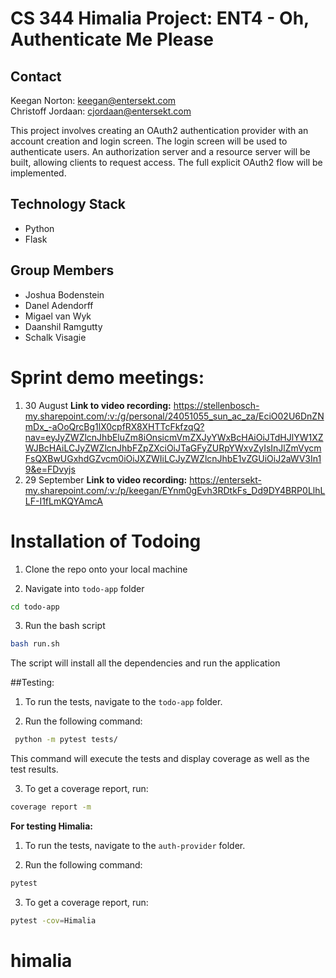 # CS 344 Himalia Project: ENT4 - Oh, Authenticate Me Please

## Contact

Keegan Norton: keegan@entersekt.com  
Christoff Jordaan: cjordaan@entersekt.com

This project involves creating an OAuth2 authentication provider with an account creation and login screen. The login screen will be used to authenticate users. An authorization server and a resource server will be built, allowing clients to request access. The full explicit OAuth2 flow will be implemented.

## Technology Stack

- Python
- Flask

## Group Members

- Joshua Bodenstein
- Danel Adendorff
- Migael van Wyk
- Daanshil Ramgutty
- Schalk Visagie

# Sprint demo meetings:

1. 30 August
   **Link to video recording:**
   https://stellenbosch-my.sharepoint.com/:v:/g/personal/24051055_sun_ac_za/EciO02U6DnZNmDx_-aOoQrcBg1lX0cpfRX8XHTTcFkfzqQ?nav=eyJyZWZlcnJhbEluZm8iOnsicmVmZXJyYWxBcHAiOiJTdHJlYW1XZWJBcHAiLCJyZWZlcnJhbFZpZXciOiJTaGFyZURpYWxvZyIsInJlZmVycmFsQXBwUGxhdGZvcm0iOiJXZWIiLCJyZWZlcnJhbE1vZGUiOiJ2aWV3In19&e=FDvyjs
2. 29 September
   **Link to video recording:**
   https://entersekt-my.sharepoint.com/:v:/p/keegan/EYnm0gEvh3RDtkFs_Dd9DY4BRP0LlhLLF-I1fLmKQYAmcA

# Installation of Todoing

1. Clone the repo onto your local machine

2. Navigate into `todo-app` folder

```bash
cd todo-app
```

3. Run the bash script

```bash
bash run.sh
```

The script will install all the dependencies and run the application

##Testing:

1. To run the tests, navigate to the `todo-app` folder.

2. Run the following command:

```bash
 python -m pytest tests/
```

This command will execute the tests and display coverage as well as the test results.

3. To get a coverage report, run:

```bash
coverage report -m
```

**For testing Himalia:**

1. To run the tests, navigate to the `auth-provider` folder.

2. Run the following command:

```bash
pytest
```

3. To get a coverage report, run:

```bash
pytest -cov=Himalia
```
# himalia
